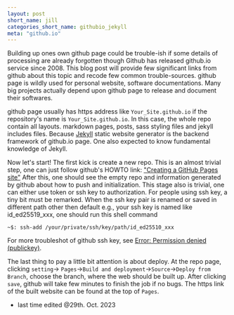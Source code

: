 ```yaml
---
layout: post
short_name: jill
categories_short_name: githubio_jekyll
meta: "github.io"
---
```


Building up ones own github page could be trouble-ish if some details of processing are already forgotten though Github has released github.io service since 2008. This blog post will provide few significant links from github about this topic and recode few common trouble-sources. github page is wildly used for personal website, software documentations. Many big projects actually depend upon github page to release and document their softwares.

github page usually has https address like `Your_Site.github.io` if the repository's name is `Your_Site.github.io`. In this case, the whole repo contain all layouts. markdown pages, posts, sass styling files and jekyll includes files. Because [Jekyll](http://jekyllrb.com/docs/) static website generator is the backend framework of github.io page. One also expected to know fundamental knowledge of Jekyll. 

Now let's start! The first kick is create a new repo. This is an almost trivial step, one can just follow github's HOWTO link:
["Creating a GitHub Pages site"](https://docs.github.com/en/pages/getting-started-with-github-pages/creating-a-github-pages-site)
After this, one should see the empty repo and information generated by github about how to push and initialization. This stage also is trivial, one can either use token or 
ssh key to authorization. For people using ssh key, a tiny bit must be remarked. When the ssh key pair is renamed or saved in different path other then default e.g., your ssh key is named like id_ed25519_xxx, one should run this shell command
```shell
~$: ssh-add /your/private/ssh/key/path/id_ed25510_xxx
```
For more troubleshot of github ssh key, see [Error: Permission denied (publickey)](https://docs.github.com/en/authentication/troubleshooting-ssh/error-permission-denied-publickey). 

The last thing to pay a little bit attention is about deploy. At the repo page, clicking `setting`-> `Pages`->`Build and deployment`->`Source`->`Deploy from Branch`, choose the branch, where the web should be built up. After clicking `save`, github will take few minutes to finish the job if no bugs. The https link of the built website can be found at the top of `Pages`.

- last time edited @29th. Oct. 2023
